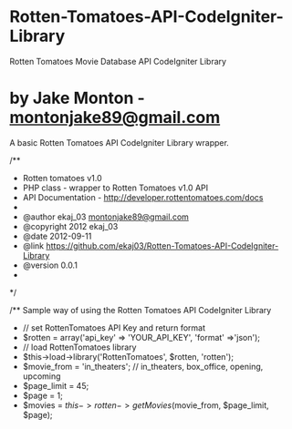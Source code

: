 Rotten-Tomatoes-API-CodeIgniter-Library
=======================================
Rotten Tomatoes Movie Database API CodeIgniter Library

by Jake Monton - <montonjake89@gmail.com>
======================================
A basic Rotten Tomatoes API CodeIgniter Library wrapper.

/**
 * Rotten tomatoes v1.0 
 * PHP class - wrapper to Rotten Tomatoes v1.0 API
 * API Documentation - http://developer.rottentomatoes.com/docs
 * 
 * @author ekaj_03 <montonjake89@gmail.com>
 * @copyright 2012 ekaj_03
 * @date 2012-09-11
 * @link https://github.com/ekaj03/Rotten-Tomatoes-API-CodeIgniter-Library
 * @version 0.0.1
 * 
 */

/** Sample way of using the Rotten Tomatoes API CodeIgniter Library
 * // set RottenTomatoes API Key and return format
 * $rotten = array('api_key' => 'YOUR_API_KEY', 'format' =>'json');
 * // load RottenTomatoes library
 * $this->load->library('RottenTomatoes', $rotten, 'rotten');
 * $movie_from = 'in_theaters';  // in_theaters, box_office, opening, upcoming 
 * $page_limit = 45;
 * $page = 1;
 * $movies = $this->rotten->getMovies($movie_from, $page_limit, $page);  

